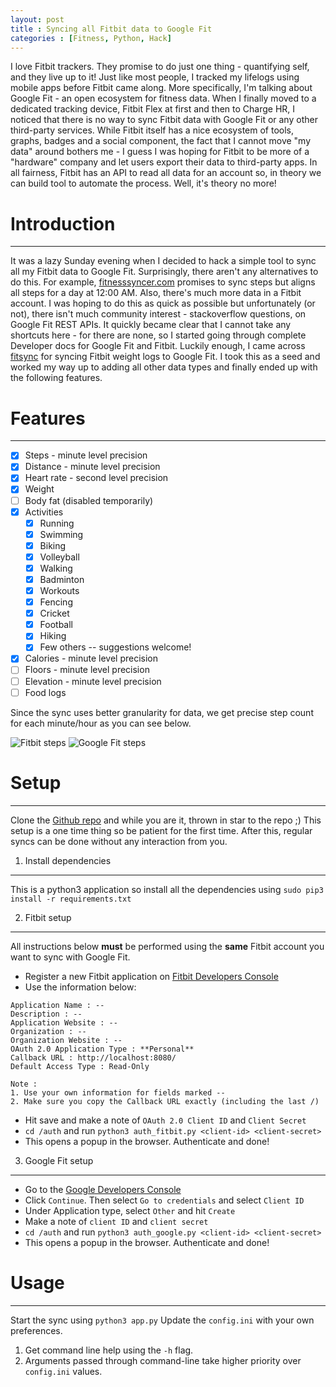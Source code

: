 ```yaml
---
layout: post
title : Syncing all Fitbit data to Google Fit
categories : [Fitness, Python, Hack]
---
```


I love Fitbit trackers. They promise to do just one thing - quantifying self, and they live up to it! Just like most people, I tracked my lifelogs using mobile apps before Fitbit came along. More specifically, I'm talking about Google Fit - an open ecosystem for fitness data. When I finally moved to a dedicated tracking device, Fitbit Flex at first and then to Charge HR, I noticed that there is no way to sync Fitbit data with Google Fit or any other third-party services. While Fitbit itself has a nice ecosystem of tools, graphs, badges and a social component, the fact that I cannot move "my data" around bothers me - I guess I was hoping for Fitbit to be more of a "hardware" company and let users export their data to third-party apps. In all fairness, Fitbit has an API to read all data for an account so, in theory we can build tool to automate the process. Well, it's theory no more!


# Introduction
-------------
It was a lazy Sunday evening when I decided to hack a simple tool to sync all my Fitbit data to Google Fit. Surprisingly, there aren't any alternatives to do this. For example, [fitnesssyncer.com](https://www.fitnesssyncer.com/) promises to sync steps but aligns all steps for a day at 12:00 AM. Also, there's much more data in a Fitbit account. I was hoping to do this as quick as possible but unfortunately (or not), there isn't much community interest - stackoverflow questions, on Google Fit REST APIs. It quickly became clear that I cannot take any shortcuts here - for there are none, so I started going through complete Developer docs for Google Fit and Fitbit. Luckily enough, I came across [fitsync](https://github.com/tantalor/fitsync) for syncing Fitbit weight logs to Google Fit. I took this as a seed and worked my way up to adding all other data types and finally ended up with the following features.


# Features
---------
- [x] Steps - minute level precision
- [x] Distance - minute level precision
- [x] Heart rate - second level precision
- [x] Weight
- [ ] Body fat (disabled temporarily)
- [x] Activities 
  - [x] Running
  - [x] Swimming
  - [x] Biking
  - [x] Volleyball
  - [x] Walking
  - [x] Badminton
  - [x] Workouts
  - [x] Fencing
  - [x] Cricket
  - [x] Football
  - [x] Hiking
  - [x] Few others -- suggestions welcome!
- [x] Calories - minute level precision
- [ ] Floors - minute level precision
- [ ] Elevation - minute level precision
- [ ] Food logs

Since the sync uses better granularity for data, we get precise step count for each minute/hour as you can see below.

<img src="{{ site.url }}/assets/fitbit_steps.png" alt="Fitbit steps" style="max-width:100%;"/>

<img src="{{ site.url }}/assets/googlefit_steps.png" alt="Google Fit steps" style="max-width:100%;"/>


# Setup
-----------
Clone the [Github repo](https://github.com/praveendath92/fitbit-googlefit) and while you are it, thrown in star to the repo ;) This setup is a one time thing so be patient for the first time. After this, regular syncs can be done without any interaction from you.

1. Install dependencies
-------------------
This is a python3 application so install all the dependencies using ```sudo pip3 install -r requirements.txt```


2. Fitbit setup
-------------------
All instructions below **must** be performed using the **same** Fitbit account you want to sync with Google Fit.

- Register a new Fitbit application on [Fitbit Developers Console](https://dev.fitbit.com/apps/new)
- Use the information below:

```
Application Name : --
Description : --
Application Website : --
Organization : --
Organization Website : --
OAuth 2.0 Application Type : **Personal**
Callback URL : http://localhost:8080/
Default Access Type : Read-Only

Note : 
1. Use your own information for fields marked --
2. Make sure you copy the Callback URL exactly (including the last /)
```
- Hit save and make a note of ```OAuth 2.0 Client ID``` and ```Client Secret```
- ```cd /auth``` and run ```python3 auth_fitbit.py <client-id> <client-secret>```
- This opens a popup in the browser. Authenticate and done!


3. Google Fit setup
-------------------
- Go to the [Google Developers Console](https://console.developers.google.com/flows/enableapi?apiid=fitness)
- Click ```Continue```. Then select ```Go to credentials``` and select ```Client ID```
- Under Application type, select ```Other``` and hit ```Create```
- Make a note of ```client ID``` and ```client secret```
- ```cd /auth``` and run ```python3 auth_google.py <client-id> <client-secret>```
- This opens a popup in the browser. Authenticate and done!


# Usage
------------
Start the sync using ```python3 app.py```
Update the ```config.ini``` with your own preferences. 

1. Get command line help using the ```-h``` flag. 
2. Arguments passed through command-line take higher priority over ```config.ini``` values.